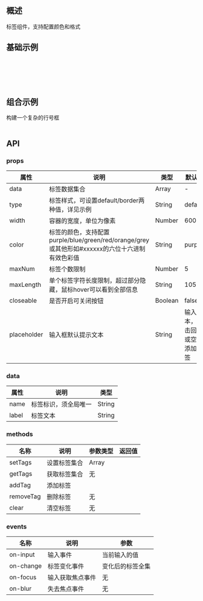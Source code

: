 
## 概述

标签组件，支持配置颜色和格式

## 基础示例

<br/>
<br/>

<template>
    <Card>
        <p class="card-title">基础用法示例</p>
        <template>
            <div class="tag-doc">
                <div class="example">
                    <nvTagNormalDemo/>
                </div>
            </div>
        </template>
        <br/>
        <br/>
        <nv-code :content="nvTagNormalDemoCode">
        </nv-code>
    </Card>
</template>


<br/>
<br/>

<template>
    <Card>
        <p class="card-title">type用法示例</p>
        <template>
            <div class="tag-doc">
                <div class="example">
                    <nvTagBorderDemo/>
                </div>
            </div>
        </template>
        <br/>
        <br/>
        <nv-code :content="nvTagBorderDemoCode">
        </nv-code>
    </Card>
</template>



## 组合示例

构建一个复杂的行号框
<br/>
<br/>

<template>
    <Card>
        <p class="card-title">组合用法示例</p>
        <template>
            <div class="tag-doc">
                <div class="example">
                    <nvTagComplexDemo/>
                </div>
            </div>
        </template>
        <br/>
        <br/>
        <nv-code :content="nvTagComplexDemoCode">
        </nv-code>
    </Card>
</template>

## API

### props

| 属性            | 说明                                                    | 类型              | 默认值      |
| -------------- | --------------------------------------------------------| --------------    | ---------- |
| data           | 标签数据集合                                              | Array            | -          |
| type           | 标签样式，可设置default/border两种值，详见示例               | String           | default    |
| width          | 容器的宽度，单位为像素                                      | Number           | 600         |
| color          | 标签的颜色，支持配置purple/blue/green/red/orange/grey或其他形如#xxxxxx的六位十六进制有效色彩值      | String           | purple          |
| maxNum         | 标签个数限制                                              | Number           | 5          |
| maxLength      | 单个标签字符长度限制，超过部分隐藏，鼠标hover可以看到全部信息    | String          | 105          |
| closeable      | 是否开启可关闭按钮                                         | Boolean         | false         |
| placeholder    | 输入框默认提示文本                                         | String         | 输入文本，点击回车或空格添加标签         |


### data
| 属性        | 说明                                     | 类型              | 
| ---------- | ----------------------------------------| --------------    | 
| name       | 标签标识，须全局唯一                       | String            |
| label      | 标签文本                                 | String            |



### methods

| 名称       | 说明                                     | 参数类型     | 返回值          |
| ---------- | --------------------------------------- | ----------- | -------------- |
| setTags    | 设置标签集合                              | Array       |
| getTags    | 获取标签集合                              | 无          |
| addTag     | 添加标签                                 |          |
| removeTag  | 删除标签                                 | 无          |
| clear      | 清空标签                                 | 无          |


### events
| 名称        | 说明                                   | 参数             |
| ---------- | ---------------------------------------| --------------  |
| on-input   | 输入事件                                |  当前输入的值     |
| on-change  | 标签变化事件                             |  变化后的标签全集 |
| on-focus   | 输入获取焦点事件                         |  无             |
| on-blur    | 失去焦点事件                             |  无             |



<script>
import nvTagNormalDemo from  '../../../example/tag/normal.vue';
import nvTagBorderDemo from  '../../../example/tag/border.vue';
import nvTagComplexDemo from  '../../../example/tag/complex.vue';

// 基础示例代码
const nvTagNormalDemoCode = `<template>
    <div class="tag-wrapper">
          <NvTag :data="datas" :maxNum="max" :width="width" :placeholder="placeholder"><\/NvTag>
    <\/div>
<\/template>

<script>

    export default {
        name: 'nvTagNormalDemo',
        data() {
            return {
                max: 5,
                width: 900,
                placeholder: '输入文本，点击回车或空格添加标签',
                datas: [
                    {
                        name: '101',
                        label: '百度'
                    },
                    {
                        name: '102',
                        label: '百度云'
                    }
                ]
            };
        },
        methods: {
            
        }
    };
<\/script>
<style lang="less">
<\/style>`;

// border使用示例代码
const nvTagBorderDemoCode = `<template>
    <div class="tag-wrapper">
          <NvTag :data="datas" :type="type" :color="color" :closeable="closeable" :maxNum="max" :width="width" :placeholder="placeholder"><\/NvTag>
    <\/div>
<\/template>

<script>

    export default {
        name: 'nvTagBorderDemo',
        data() {
            return {
                max: 5,
                width: 900,
                type: 'border',
                color: 'green',
                closeable: true,
                placeholder: '输入文本，点击回车或空格添加标签',
                datas: [
                    {
                        name: '101',
                        label: '百度'
                    },
                    {
                        name: '102',
                        label: '百度App'
                    }
                ]
            };
        },
        methods: {
            
        }
    };
<\/script>
<style lang="less">
<\/style>`;

// 复杂示例代码
const nvTagComplexDemoCode = `<template>
    <div class="tag-wrapper">
          <NvTag class="tag-complex-demo-wrapper" :data="datas" :maxNum="max" :type="type" :color="color" :closeable="closeable" :maxLength="length" :width="width" :placeholder="placeholder" @on-change="changeHandler" @on-input="inputHandler" @on-focus="focusHandler" @on-blur="blurHandler" ref="tagDemo"><\/NvTag>
          <Button type="primary" @click="getDatas">获取标签<\/Button>
          <Button type="primary" @click="setDatas">设置标签<\/Button>
          <Button type="primary" @click="addTags">添加标签<\/Button>
          <Button type="primary" @click="removeTags">移除标签<\/Button>
          <Button type="primary" @click="clear">清除标签<\/Button>
    <\/div>
<\/template>

<script>

    export default {
        name: 'nvTagComplexDemo',
        data() {
            return {
                max: 9,
                type: 'default',
                width: 900,
                length: 200,
                color: 'orange',
                closeable: true,
                placeholder: '输入文本，点击回车或空格添加标签',
                datas: [
                    {
                        name: '101',
                        label: '百度'
                    },
                    {
                        name: '102',
                        label: '百度云'
                    },
                    {
                        name: '103',
                        label: '百度贴吧'
                    },
                    {
                        name: '104',
                        label: '百度地图'
                    },
                    {
                        name: '105',
                        label: '百度搜索'
                    },
                    {
                        name: '106',
                        label: '百度大脑'
                    },
                    {
                        name: '107',
                        label: '百度无人车'
                    }
                ]
            };
        },
        methods: {
            focusHandler: function () {
                console.log('on-focus');
            },
            blurHandler: function () {
                console.log('on-blur');
            },
            inputHandler: function (value) {
                console.log('on-input');
                console.log(value);
            },
            changeHandler: function (items) {
                console.log('on-change');
                console.log(items);
            },
            getDatas: function () {
                let tags = this.$refs['tagDemo'].getTags();
                console.log(tags);
            },
            setDatas: function () {
                let tags = [
                    {
                        name: '101',
                        label: '百度云'
                    },
                    {
                        name: '102',
                        label: '阿里云'
                    },
                    {
                        name: '103',
                        label: '腾讯云'
                    },
                    {
                        name: '104',
                        label: '华为云'
                    }
                ];
                this.$refs['tagDemo'].setTags(tags);
            },
            addTags: function () {
                let tag = {
                    name: '110',
                    label: '百度时代'
                };
                this.$refs['tagDemo'].addTag(tag);
            },
            removeTags: function () {
                let tag = {
                    name: '103',
                    label: '百度贴吧'
                };
                this.$refs['tagDemo'].removeTag(tag);
            },
            clear: function () {
                this.$refs['tagDemo'].clear();
            }
        }
    };
<\/script>
<style lang="less">
    .tag-complex-demo-wrapper {
        margin-bottom: 10px;
    }
<\/style>`;


export default {
    name: 'tagDoc',
    components: {
        nvTagNormalDemo,
        nvTagBorderDemo,
        nvTagComplexDemo
    },
    data () {
        return {
            nvTagNormalDemoCode: nvTagNormalDemoCode,
            nvTagBorderDemoCode: nvTagBorderDemoCode,
            nvTagComplexDemoCode: nvTagComplexDemoCode
        }
    }
};
</script>

<style lang="less" >
    .tag-doc {
        .example {
            margin: 20px 0;
        }
    }
    .card-title {
        font-weight: 600;
    }
</style>
